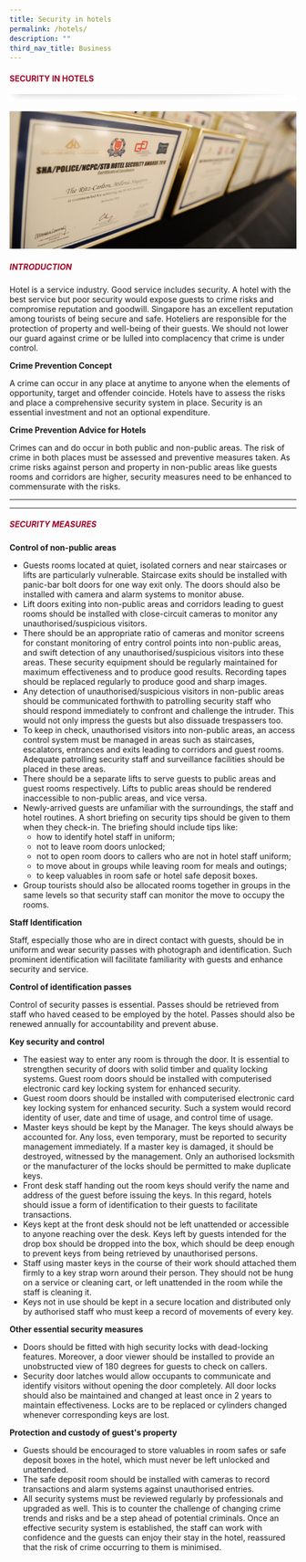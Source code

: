 ```yaml
---
title: Security in hotels
permalink: /hotels/
description: ""
third_nav_title: Business
---
```

#### <font style="color:#a20427;">SECURITY IN HOTELS</font>

![](/images/About/header-border.png)

![](/images/Crime/hotel-security.jpg)

##### <font style="color:#a20427;">INTRODUCTION</font>

Hotel is a service industry. Good service includes security. A hotel with the best service but poor security would expose guests to crime risks and compromise reputation and goodwill. Singapore has an excellent reputation among tourists of being secure and safe. Hoteliers are responsible for the protection of property and well-being of their guests. We should not lower our guard against crime or be lulled into complacency that crime is under control.

**Crime Prevention Concept**

A crime can occur in any place at anytime to anyone when the elements of opportunity, target and offender coincide. Hotels have to assess the risks and place a comprehensive security system in place. Security is an essential investment and not an optional expenditure.

**Crime Prevention Advice for Hotels**

Crimes can and do occur in both public and non-public areas. The risk of crime in both places must be assessed and preventive measures taken. As crime risks against person and property in non-public areas like guests rooms and corridors are higher, security measures need to be enhanced to commensurate with the risks.

<hr><hr>

##### <font style="color:#a20427;">SECURITY MEASURES</font>

**Control of non-public areas**

*   Guests rooms located at quiet, isolated corners and near staircases or lifts are particularly vulnerable. Staircase exits should be installed with panic-bar bolt doors for one way exit only. The doors should also be installed with camera and alarm systems to monitor abuse.
*   Lift doors exiting into non-public areas and corridors leading to guest rooms should be installed with close-circuit cameras to monitor any unauthorised/suspicious visitors.
*   There should be an appropriate ratio of cameras and monitor screens for constant monitoring of entry control points into non-public areas, and swift detection of any unauthorised/suspicious visitors into these areas. These security equipment should be regularly maintained for maximum effectiveness and to produce good results. Recording tapes should be replaced regularly to produce good and sharp images.
*   Any detection of unauthorised/suspicious visitors in non-public areas should be communicated forthwith to patrolling security staff who should respond immediately to confront and challenge the intruder. This would not only impress the guests but also dissuade trespassers too.
*   To keep in check, unauthorised visitors into non-public areas, an access control system must be managed in areas such as staircases, escalators, entrances and exits leading to corridors and guest rooms. Adequate patrolling security staff and surveillance facilities should be placed in these areas.
*   There should be a separate lifts to serve guests to public areas and guest rooms respectively. Lifts to public areas should be rendered inaccessible to non-public areas, and vice versa.
*   Newly-arrived guests are unfamiliar with the surroundings, the staff and hotel routines. A short briefing on security tips should be given to them when they check-in. The briefing should include tips like:
    *   how to identify hotel staff in uniform;
    *   not to leave room doors unlocked;
    *   not to open room doors to callers who are not in hotel staff uniform;
    *   to move about in groups while leaving room for meals and outings;
    *   to keep valuables in room safe or hotel safe deposit boxes.
*   Group tourists should also be allocated rooms together in groups in the same levels so that security staff can monitor the move to occupy the rooms.

**Staff Identification**

Staff, especially those who are in direct contact with guests, should be in uniform and wear security passes with photograph and identification. Such prominent identification will facilitate familiarity with guests and enhance security and service.

**Control of identification passes**

Control of security passes is essential. Passes should be retrieved from staff who haved ceased to be employed by the hotel. Passes should also be renewed annually for accountability and prevent abuse.

**Key security and control**

*   The easiest way to enter any room is through the door. It is essential to strengthen security of doors with solid timber and quality locking systems. Guest room doors should be installed with computerised electronic card key locking system for enhanced security.
*   Guest room doors should be installed with computerised electronic card key locking system for enhanced security. Such a system would record identity of user, date and time of usage, and control time of usage.
*   Master keys should be kept by the Manager. The keys should always be accounted for. Any loss, even temporary, must be reported to security management immediately. If a master key is damaged, it should be destroyed, witnessed by the management. Only an authorised locksmith or the manufacturer of the locks should be permitted to make duplicate keys.
*   Front desk staff handing out the room keys should verify the name and address of the guest before issuing the keys. In this regard, hotels should issue a form of identification to their guests to facilitate transactions.
*   Keys kept at the front desk should not be left unattended or accessible to anyone reaching over the desk. Keys left by guests intended for the drop box should be dropped into the box, which should be deep enough to prevent keys from being retrieved by unauthorised persons.
*   Staff using master keys in the course of their work should attached them firmly to a key strap worn around their person. They should not be hung on a service or cleaning cart, or left unattended in the room while the staff is cleaning it.
*   Keys not in use should be kept in a secure location and distributed only by authorised staff who must keep a record of movements of every key.

**Other essential security measures**

*   Doors should be fitted with high security locks with dead-locking features. Moreover, a door viewer should be installed to provide an unobstructed view of 180 degrees for guests to check on callers.
*   Security door latches would allow occupants to communicate and identify visitors without opening the door completely. All door locks should also be maintained and changed at least once in 2 years to maintain effectiveness. Locks are to be replaced or cylinders changed whenever corresponding keys are lost.

**Protection and custody of guest's property**

*   Guests should be encouraged to store valuables in room safes or safe deposit boxes in the hotel, which must never be left unlocked and unattended.
*   The safe deposit room should be installed with cameras to record transactions and alarm systems against unauthorised entries.
*   All security systems must be reviewed regularly by professionals and upgraded as well. This is to counter the challenge of changing crime trends and risks and be a step ahead of potential criminals. Once an effective security system is established, the staff can work with confidence and the guests can enjoy their stay in the hotel, reassured that the risk of crime occurring to them is minimised.